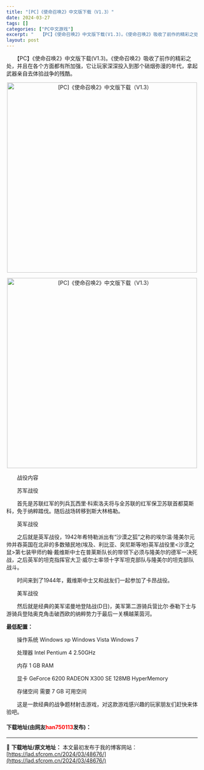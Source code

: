 ```yaml
---
title: "[PC]《使命召唤2》中文版下载（V1.3）"
date: 2024-03-27
tags: []
categories: ["PC中文游戏"]
excerpt: "　　【PC】《使命召唤2》中文版下载(V1.3)。《使命召唤2》吸收了前作的精彩之处，并且在各个方面都有所加强，它让玩家深深投入到那个硝烟弥漫的年代，拿起武器亲自去体验战争的残酷。 　　战役内容 　　苏军战役 　　首先是苏联红军的列兵瓦西里&middot;科索洛夫将与全苏联的红军保卫苏联首都莫斯科，&hellip;"
layout: post
---
```


 <p>　　【PC】《使命召唤2》中文版下载(V1.3)。《使命召唤2》吸收了前作的精彩之处，并且在各个方面都有所加强，它让玩家深深投入到那个硝烟弥漫的年代，拿起武器亲自去体验战争的残酷。</p> <p align="center"><img align="" border="0" src="https://lad.sfcrom.cn/wp-content/uploads/2024/03/20240327_66036ff7d871a.webp" width="500" alt="[PC]《使命召唤2》中文版下载（V1.3）" /></p> <p align="center"><img align="" border="0" src="https://lad.sfcrom.cn/wp-content/uploads/2024/03/20240327_66036ff842443.webp" width="500" alt="[PC]《使命召唤2》中文版下载（V1.3）" /></p> <p>　　战役内容</p> <p>　　苏军战役</p> <p>　　首先是苏联红军的列兵瓦西里&middot;科索洛夫将与全苏联的红军保卫苏联首都莫斯科，免于纳粹踏伐。随后战场转移到斯大林格勒。</p> <p>　　英军战役</p> <p>　　之后就是英军战役，1942年希特勒派出有&ldquo;沙漠之狐&rdquo;之称的埃尔温&middot;隆美尔元帅并吞英国在北非的多数殖民地(埃及、利比亚、突尼斯等地)英军战役里&lt;沙漠之鼠&gt;第七装甲师约翰&middot;戴维斯中士在普莱斯队长的带领下必须与隆美尔的德军一决死战，之后英军的坦克指挥官大卫&middot;威尔士率领十字军坦克部队与隆美尔的坦克部队战斗。</p> <p>　　时间来到了1944年，戴维斯中士又和战友们一起参加了卡昂战役。</p> <p>　　美军战役</p> <p>　　然后就是经典的美军诺曼地登陆战(D日)，美军第二游骑兵营比尔&middot;泰勒下士与游骑兵登陆奥克角击破西欧的纳粹势力于最后一关横越莱茵河。</p> <p><strong>最低配置：</strong></p> <p>　　操作系统 Windows xp Windows Vista Windows 7</p> <p>　　处理器 Intel Pentium 4 2.50GHz</p> <p>　　内存 1 GB RAM</p> <p>　　显卡 GeForce 6200 RADEON X300 SE 128MB HyperMemory</p> <p>　　存储空间 需要 7 GB 可用空间</p> <p>　　这是一款经典的战争题材射击游戏，对这款游戏感兴趣的玩家朋友们赶快来体验吧。</p> <p><h4>下载地址(由网友<font color="red">han750113</font>发布)：</h4></p> 

---
📖 **下载地址/原文地址：** 本文最初发布于我的博客网站：[https://lad.sfcrom.cn/2024/03/48676/](https://lad.sfcrom.cn/2024/03/48676/)
